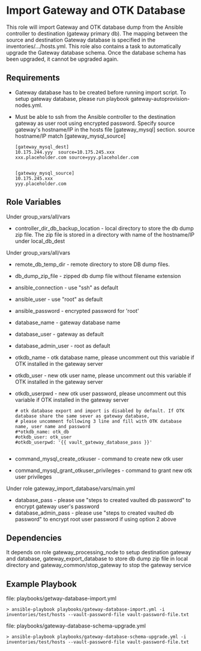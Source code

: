 Import Gateway and OTK Database
======================

This role will import Gateway and OTK database dump from the Ansible controller to destination (gateway primary db). The mapping between the source and destination Gateway database is specified in the inventories/.../hosts.yml. This role also contains a task to automatically upgrade the Gateway database schema. Once the database schema has been upgraded, it cannot be upgraded again.

Requirements
------------
* Gateway database has to be created before running import script. 
To setup gateway database, please run playbook gateway-autoprovision-nodes.yml.

* Must be able to ssh from the Ansible controller to the  destination gateway as user root using encrypted password. 
    Specify source gateway's hostname/IP in the hosts file [gateway_mysql] section. source hostname/IP match [gateway_mysql_source]
    ```
    [gateway_mysql_dest]
    10.175.244.yyy  source=10.175.245.xxx
    xxx.placeholder.com source=yyy.placeholder.com 
  
    
    [gateway_mysql_source]
    10.175.245.xxx
    yyy.placeholder.com
     ```   



Role Variables
--------------
Under group_vars/all/vars
* controller_dir_db_backup_location - local directory to store the db dump zip file. The zip file is stored in a directory with name of the hostname/IP under local_db_dest

Under group_vars/all/vars
* remote_db_temp_dir - remote directory to store DB dump files.
* db_dump_zip_file - zipped db dump file without filename extension
* ansible_connection - use "ssh" as default
* ansible_user - use "root" as default
* ansible_password - encrypted password for 'root'
* database_name - gateway database name
* database_user - gateway as default
* database_admin_user - root as default

* otkdb_name - otk database name, please uncomment out this variable if OTK installed in the gateway server 
* otkdb_user - new otk user name, please uncomment out this variable if OTK installed in the gateway server
* otkdb_userpwd - new otk user password, please uncomment out this variable if OTK installed in the gateway server

    ```
    # otk database export and import is disabled by default. If OTK database share the same sever as gateway database,
    # please uncomment following 3 line and fill with OTK database name, user name and password
    #*otkdb_name: otk_db
    #otkdb_user: otk_user
    #otkdb_userpwd: '{{ vault_gateway_database_pass }}'
     
     ``` 
 

* command_mysql_create_otkuser - command to create new otk user
* command_mysql_grant_otkuser_privileges - command to grant new otk user privileges

Under role gateway_import_database/vars/main.yml
* database_pass - please use "steps to created vaulted db password" to encrypt gateway user's password
* database_admin_pass - please use "steps to created vaulted db password" to encrypt root user password if using option 2 above



Dependencies
------------

It depends on role gateway_processing_node to setup destination gateway and database,
gateway_export_database to store db dump zip file in local directory and 
gateway_common/stop_gateway to stop the gateway service

Example Playbook
------------
file: playbooks/getway-database-import.yml

    
    > ansible-playbook playbooks/gateway-database-import.yml -i inventories/test/hosts --vault-password-file vault-password-file.txt
     
file: playbooks/gateway-database-schema-upgrade.yml

    
    > ansible-playbook playbooks/gateway-database-schema-upgrade.yml -i inventories/test/hosts --vault-password-file vault-password-file.txt
    
